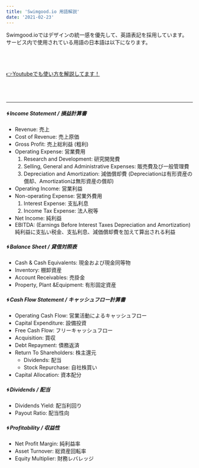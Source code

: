 ```yaml
---
title: 'Swimgood.io 用語解説'
date: '2021-02-23'
---
```


Swimgood.ioではデザインの統一感を優先して、英語表記を採用しています。  
サービス内で使用されている用語の日本語は以下になります。  
<br>  
<br>    

[👉Youtubeでも使い方を解説してます！](https://www.youtube.com/channel/UCLv31S5a9moR5TUm8SMxffQ)  

<br>  
<br>

*****

##### 🌀 Income Statement / 損益計算書

- Revenue: 売上  
- Cost of Revenue: 売上原価  
- Gross Profit: 売上総利益 (粗利)  
- Operating Expense: 営業費用  
  1. Research and Development: 研究開発費 
  2. Selling, General and Administrative Expenses: 販売費及び一般管理費
  3. Depreciation and Amortization:	減価償却費 (Depreciationは有形資産の償却、Amortizationは無形資産の償却)
- Operating Income: 営業利益  
- Non-operating Expense: 営業外費用  
  1. Interest Expense: 支払利息  
  2. Income Tax Expense: 法人税等
- Net Income: 純利益  
- EBITDA: (Earnings Before Interest Taxes Depreciation and Amortization)  
純利益に支払い税金、支払利息、減価償却費を加えて算出される利益 
##### 🌀 Balance Sheet / 貸借対照表
- Cash & Cash Equivalents: 現金および現金同等物
- Inventory: 棚卸資産
- Account Receivables:	売掛金
- Property, Plant &Equipment:	有形固定資産
##### 🌀 Cash Flow Statement / キャッシュフロー計算書
- Operating Cash Flow: 営業活動によるキャッシュフロー
- Capital Expenditure: 設備投資
- Free Cash Flow: フリーキャッシュフロー
- Acquisition: 買収
- Debt Repayment: 債務返済
- Return To Shareholders: 株主還元
  - Dividends: 配当
  - Stock Repurchase: 自社株買い
- Capital Allocation: 資本配分
##### 🌀 Dividends / 配当
- Dividends Yield: 配当利回り
- Payout Ratio: 配当性向

##### 🌀 Profitability / 収益性
- Net Profit Margin:	純利益率
- Asset Turnover:	総資産回転率
- Equity Multiplier:	財務レバレッジ